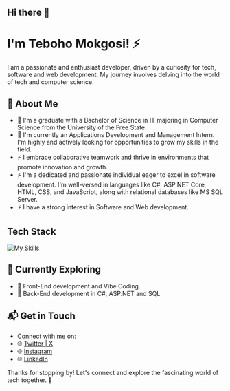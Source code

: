 ## Hi there 👋

# I'm Teboho Mokgosi! ⚡

I am a passionate and enthusiast developer, driven by a curiosity for tech, software and web development. My journey involves delving into the world of tech and computer science.


## 🚀 About Me

- 🔭 I'm a graduate with a Bachelor of Science in IT majoring in Computer Science from the University of the Free State.
- 🔭 I'm currently an Applications Development and Management Intern. I'm highly and actively looking for opportunities to grow my skills in the field.
- ⚡ I embrace collaborative teamwork and thrive in environments that promote innovation and growth.
- ⚡ I'm a dedicated and passionate individual eager to excel in software development. I'm well-versed in languages like C#, ASP.NET Core, HTML, CSS, and JavaScript, along with relational databases like MS SQL Server.
- ⚡ I have a strong interest in Software and Web development.


## Tech Stack

[![My Skills](https://skillicons.dev/icons?i=html,css,js,bootstrap,cs,dotnet,mysql,git,github,netlify,windows,linux,visualstudio,vscode,sublime&perline=5)](https://skillicons.dev)

<!--
<p align="center">
  <a href="https://skillicons.dev">
    <img src="https://skillicons.dev/icons?i=html,css,js,bootstrap,cs,dotnet,mysql,git,github,netlify,windows,linux,visualstudio,vscode,sublime&perline=5" />
  </a>
</p>
-->

## 🌱 Currently Exploring

- 🚀 Front-End development and Vibe Coding.
- 🚀 Back-End development in C#, ASP.NET and SQL

## 📬 Get in Touch

- Connect with me on:
- 🌐 [Twitter | X](https://twitter.com/sir_tebz)
- 🌐 [Instagram](https://instagram.com/sir_tebz)
- 🌐 [LinkedIn](https://linkedin.com/in/teboho-mokgosi)
<!--
- 🌐 [Checkout my page](https://)
-->
Thanks for stopping by! Let's connect and explore the fascinating world of tech together. 🚀


<!--
**SirTebz/SirTebz** is a ✨ _special_ ✨ repository because its `README.md` (this file) appears on your GitHub profile.

Here are some ideas to get you started:

- 🔭 I’m currently working on ...
- 🌱 I’m currently learning ...
- 👯 I’m looking to collaborate on ...
- 🤔 I’m looking for help with ...
- 💬 Ask me about ...
- 📫 How to reach me: ...
- 😄 Pronouns: ...
- ⚡ Fun fact: ...

-->
